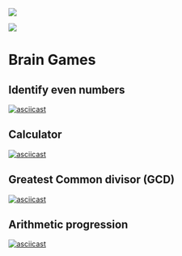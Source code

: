 <a href="https://codeclimate.com/github/codeclimate/codeclimate/maintainability"><img src="https://api.codeclimate.com/v1/badges/a99a88d28ad37a79dbf6/maintainability" /></a>

![](https://github.com/temir-cs/frontend-project-lvl1/workflows/Launch%20linter%20on%20push/badge.svg)

# Brain Games
## Identify even numbers
[![asciicast](https://asciinema.org/a/KJZM0mnqw5WJy5tt1E7Uf8KFR.svg)](https://asciinema.org/a/KJZM0mnqw5WJy5tt1E7Uf8KFR)
## Calculator
[![asciicast](https://asciinema.org/a/KuLFwGPaFJPhO1PaxwF2iNRDL.svg)](https://asciinema.org/a/KuLFwGPaFJPhO1PaxwF2iNRDL)
## Greatest Common divisor (GCD)
[![asciicast](https://asciinema.org/a/1Y2lq1tp6D7Oeo5EegyxZgn4y.svg)](https://asciinema.org/a/1Y2lq1tp6D7Oeo5EegyxZgn4y)
## Arithmetic progression
[![asciicast](https://asciinema.org/a/qG4rxDee2awo0M7zBxTKI4FOf.svg)](https://asciinema.org/a/qG4rxDee2awo0M7zBxTKI4FOf)